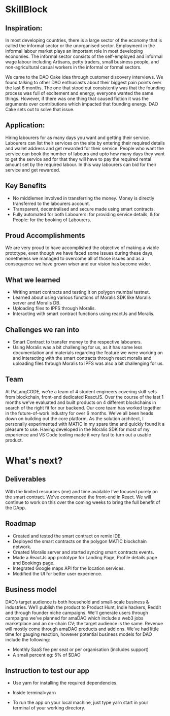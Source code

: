 # SkillBlock

## Inspiration:

In most developing countries, there is a large sector of the economy that is called the informal sector or the unorganised sector. Employment in the informal labour market plays an important role in most developing economies. The informal sector consists of the self-employed and informal wage labour including Artisans, petty traders, small business people, and non-agricultural casual workers in the informal or formal sectors.

We came to the DAO Cake idea through customer discovery interviews. We found talking to other DAO enthusiasts about their biggest pain points over the last 6 months. The one that stood out consistently was that the founding process was full of excitement and energy, everyone wanted the same things. However, if there was one thing that caused fiction it was the arguments over contributions which impacted that founding energy. DAO Cake sets out to solve that issue.


## Application:

Hiring labourers for as many days you want and getting their service. 
Labourers can list their services on the site by entering their required details and wallet address and get rewarded for their service. 
People who want the service can book the number of labours and upto how many days they want to get the service and for that they will have to pay the required rental amount set by the required labour. In this way labourers can bid for their service and get rewarded.


## Key Benefits

- No middlemen involved in transferring the money. Money is directly transferred to the labourers account.
- Transparent, decentralised and secure made using smart contracts.
- Fully automated for both Labourers: for providing service details, & for People: for the booking of Labourers.

## Proud Accomplishments

We are very proud to have accomplished the objective of making a viable prototype, even though we have faced some issues during these days, nonetheless we managed to overcome all of those issues and as a consequence we have grown wiser and our vision has become wider.


## What we learned

- Writing smart contracts and testing it on polygon mumbai testnet.
- Learned about using various functions of Moralis SDK like Moralis server and Moralis DB.
- Uploading files to IPFS through Moralis.
- Interacting with smart contract functions using reactJs and Moralis.

## Challenges we ran into

- Smart Contract to transfer money to the respective labourers.
- Using Moralis was a bit challenging for us, as it has some less documentation and materials regarding the feature we were working on and interacting with the smart contracts through react moralis and uploading files through Moralis to IPFS was also a bit challenging for us.


## Team

At PaLangCODE, we’re a team of 4 student engineers covering skill-sets from blockchain, front-end dedicated ReactJS. Over the course of the last 1 months we’ve evaluated and built products on 4 different blockchains in search of the right fit for our backend. Our core team has worked together in the future-of-work industry for over 6 months. We’ve all been heads down on building out the core platform. As the solution architect, I personally experimented with MATIC in my spare time and quickly found it a pleasure to use. Having developed in the Moralis SDK for most of my experience and VS Code tooling made it very fast to turn out a usable product.


# What's next?

## Deliverables

With the limited resources (me) and time available I’ve focused purely on the smart contract. We’ve commenced the front-end in React. We will continue to work on this over the coming weeks to bring the full benefit of the DApp.


## Roadmap

- Created and tested the smart contract on remix IDE.
- Deployed the smart contracts on the polygon MATIC blockchain network.
- Created Moralis server and started syncing smart contracts events.
- Made a ReactJs app prototype for Landing Page, Profile details page and Bookings page.
- Integrated Google maps API for the location services.
- Modified the UI for better user experience.

## Business model

DAO’s target audience is both household and small-scale business & industries. We’ll publish the product to Product Hunt, Indie hackers, Reddit and through founder niche campaigns. We’ll generate users through campaigns we’ve planned for amaDAO which include a web3 jobs marketplace and an on-chain CV; the target audience is the same. Revenue will mostly come through amaDAO products and add ons. We’ve had little time for gauging reaction, however potential business models for DAO include the following:

- Monthly SaaS fee per seat or per organisation (includes support)
- A small percent eg: 5% of $DAO

## Instruction to test our app

- Use yarn for installing the required dependencies.

- Inside terminal>yarn

- To run the app on your local machine, just type yarn start in your terminal of your working directory.
